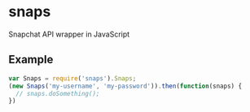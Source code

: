 snaps
=====

Snapchat API wrapper in JavaScript

## Example

```javascript
var Snaps = require('snaps').Snaps;
(new Snaps('my-username', 'my-password')).then(function(snaps) {
  // snaps.doSomething();
})
```
